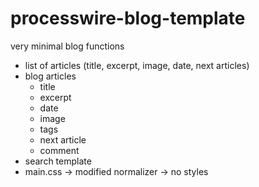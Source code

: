 # processwire-blog-template

very minimal blog functions

* list of articles (title, excerpt, image, date, next articles)
* blog articles
  * title
  * excerpt
  * date
  * image
  * tags
  * next article
  * comment
* search template
* main.css -> modified normalizer -> no styles 
